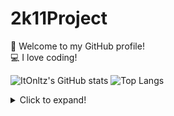 # 2k11Project
🚀 Welcome to my GitHub profile!  
💻 I love coding!

![ItOnltz's GitHub stats](https://github-readme-stats.vercel.app/api?username=Iamkhnah&show_icons=true&theme=radical)
![Top Langs](https://github-readme-stats.vercel.app/api/top-langs/?username=iamkhnah&layout=compact&theme=radical)

<details>
  <summary>Click to expand!</summary>
  <p>Yessir Mr beast. Iam Khanh !.</p>
</details>
